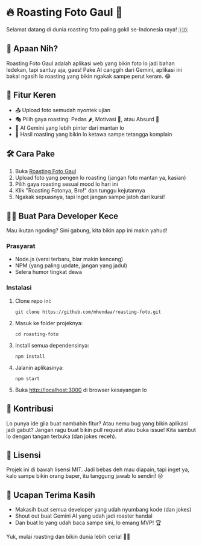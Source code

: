 # 🔥 Roasting Foto Gaul 📸

Selamat datang di dunia roasting foto paling gokil se-Indonesia raya! 🇮🇩

## 🤔 Apaan Nih?

Roasting Foto Gaul adalah aplikasi web yang bikin foto lo jadi bahan ledekan, tapi santuy aja, gaes! Pake AI canggih dari Gemini, aplikasi ini bakal ngasih lo roasting yang bikin ngakak sampe perut keram. 😂

## 🚀 Fitur Keren

- 📤 Upload foto semudah nyontek ujian
- 🎭 Pilih gaya roasting: Pedas 🌶️, Motivasi 💪, atau Absurd 🤪
- 🤖 AI Gemini yang lebih pinter dari mantan lo
- 👻 Hasil roasting yang bikin lo ketawa sampe tetangga komplain

## 🛠️ Cara Pake

1. Buka [Roasting Foto Gaul](#)
2. Upload foto yang pengen lo roasting (jangan foto mantan ya, kasian)
3. Pilih gaya roasting sesuai mood lo hari ini
4. Klik "Roasting Fotonya, Bro!" dan tunggu kejutannya
5. Ngakak sepuasnya, tapi inget jangan sampe jatoh dari kursi!

## 🧑‍💻 Buat Para Developer Kece

Mau ikutan ngoding? Sini gabung, kita bikin app ini makin yahud!

### Prasyarat

- Node.js (versi terbaru, biar makin kenceng)
- NPM (yang paling update, jangan yang jadul)
- Selera humor tingkat dewa

### Instalasi

1. Clone repo ini:
   ```
   git clone https://github.com/mhendaa/roasting-foto.git
   ```
2. Masuk ke folder projeknya:
   ```
   cd roasting-foto
   ```
3. Install semua dependensinya:
   ```
   npm install
   ```
4. Jalanin aplikasinya:
   ```
   npm start
   ```
5. Buka [http://localhost:3000](http://localhost:3000) di browser kesayangan lo

## 🤝 Kontribusi

Lo punya ide gila buat nambahin fitur? Atau nemu bug yang bikin aplikasi jadi gabut? Jangan ragu buat bikin pull request atau buka issue! Kita sambut lo dengan tangan terbuka (dan jokes receh).

## 📜 Lisensi

Projek ini di bawah lisensi MIT. Jadi bebas deh mau diapain, tapi inget ya, kalo sampe bikin orang baper, itu tanggung jawab lo sendiri! 😜

## 🙏 Ucapan Terima Kasih

- Makasih buat semua developer yang udah nyumbang kode (dan jokes)
- Shout out buat Gemini AI yang udah jadi roaster handal
- Dan buat lo yang udah baca sampe sini, lo emang MVP! 🏆

Yuk, mulai roasting dan bikin dunia lebih ceria! 🌈🎉
